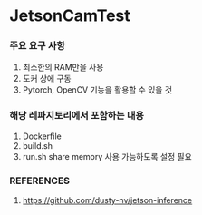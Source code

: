 # JetsonCamTest

### 주요 요구 사항  
1. 최소한의 RAM만을 사용  
2. 도커 상에 구동  
3. Pytorch, OpenCV 기능을 활용할 수 있을 것  

### 해당 레파지토리에서 포함하는 내용  
1. Dockerfile
2. build.sh
3. run.sh
   share memory 사용 가능하도록 설정 필요

### REFERENCES  
1. https://github.com/dusty-nv/jetson-inference  
